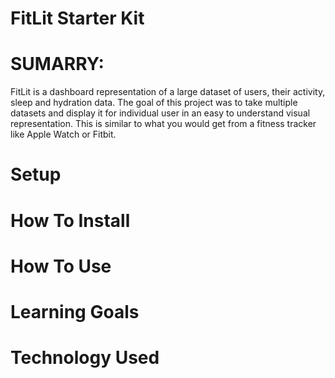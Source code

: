 # FitLit Starter Kit

# SUMARRY:
FitLit is a dashboard representation of a large dataset of users, their activity, sleep and hydration data. The goal of this project was to take multiple datasets and display it for individual user in an easy to understand visual representation. This is similar to what you would get from a fitness tracker like Apple Watch or Fitbit.

# Setup
  

# How To Install

# How To Use

# Learning Goals

# Technology Used
